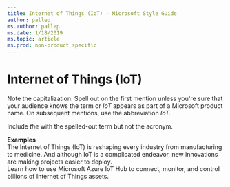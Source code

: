 ```yaml
---
title: Internet of Things (IoT) - Microsoft Style Guide
author: pallep
ms.author: pallep
ms.date: 1/18/2019
ms.topic: article
ms.prod: non-product specific
---
```


# Internet of Things (IoT)

Note the capitalization. Spell out on the first mention unless you're sure that your audience knows the term 
or *IoT* appears as part of a Microsoft product name. On subsequent mentions, use the abbreviation *IoT.*  

Include *the* with the spelled-out term but not the acronym.  

**Examples**   
The Internet of Things (IoT) is reshaping every industry from manufacturing to medicine. And although IoT 
is a complicated endeavor, new innovations are making projects easier to deploy.  
Learn how to use Microsoft Azure IoT Hub to connect, monitor, and control billions of Internet of Things assets.  
